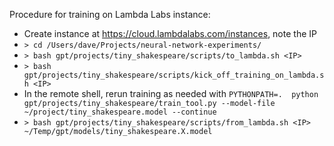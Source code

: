 Procedure for training on Lambda Labs instance:
- Create instance at https://cloud.lambdalabs.com/instances, note the IP
- `> cd /Users/dave/Projects/neural-network-experiments/`
- `> bash gpt/projects/tiny_shakespeare/scripts/to_lambda.sh <IP>`
- `> bash gpt/projects/tiny_shakespeare/scripts/kick_off_training_on_lambda.sh <IP>`
- In the remote shell, rerun training as needed with `PYTHONPATH=.  python gpt/projects/tiny_shakespeare/train_tool.py --model-file ~/project/tiny_shakespeare.model --continue`
- `> bash gpt/projects/tiny_shakespeare/scripts/from_lambda.sh <IP> ~/Temp/gpt/models/tiny_shakespeare.X.model`
